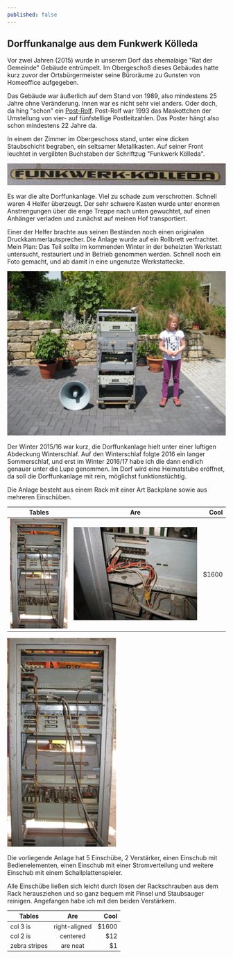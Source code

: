 ```yaml
---
published: false
---
```

## Dorffunkanalge aus dem Funkwerk Kölleda
Vor zwei Jahren (2015) wurde in unserem Dorf das ehemalaige "Rat der Gemeinde" Gebäude entrümpelt. Im Obergeschoß dieses Gebäudes hatte kurz zuvor der Ortsbürgermeister seine Büroräume zu Gunsten von Homeoffice aufgegeben.

Das Gebäude war äußerlich auf dem Stand von 1989, also mindestens 25 Jahre ohne Veränderung. Innen war es nicht sehr viel anders. Oder doch, da hing "schon" ein [Post-Rolf](http://www.faz.net/aktuell/wirtschaft/netzwirtschaft/post-werbefigur-rolf-sein-codename-war-handy-12241524.html). Post-Rolf war 1993 das Maskottchen der Umstellung von vier- auf fünfstellige Postleitzahlen. Das Poster hängt also schon mindestens 22 Jahre da.

In einem der Zimmer im Obergeschoss stand, unter eine dicken Staubschicht begraben, ein seltsamer Metallkasten. Auf seiner Front leuchtet in vergilbten Buchstaben der Schriftzug "Funkwerk Kölleda".

![Funkwerk Kölleda](/images/funkwerkkoelleda.jpg)

Es war die alte Dorffunkanlage. Viel zu schade zum verschrotten. Schnell waren 4 Helfer überzeugt. Der sehr schwere Kasten wurde unter enormen Anstrengungen über die enge Treppe nach unten gewuchtet, auf einen Anhänger verladen und zunächst auf meinen Hof transportiert.

Einer der Helfer brachte aus seinen Beständen noch einen originalen Druckkammerlautsprecher. Die Anlage wurde auf ein Rollbrett verfrachtet. Mein Plan: Das Teil sollte im kommenden Winter in der beheizten Werkstatt untersucht, restauriert und in Betrieb genommen werden. Schnell noch ein Foto gemacht, und ab damit in eine ungenutze Werkstattecke.

![Dorffunkanlage aus dem Funkwerk Kölleda](/images/dorffunk1.jpg)

Der Winter 2015/16 war kurz, die Dorffunkanlage hielt unter einer luftigen Abdeckung Winterschlaf. Auf den Winterschlaf folgte 2016 ein langer Sommerschlaf, und erst im Winter 2016/17 habe ich die dann endlich genauer unter die Lupe genommen. Im Dorf wird eine Heimatstube eröffnet, da soll die Dorffunkanlage mit rein, möglichst funktionstüchtig.

Die Anlage besteht aus einem Rack mit einer Art Backplane sowie aus mehreren Einschüben. 

| Tables        | Are           | Cool  |
| ------------- |:-------------:| -----:|
| ![Dorffunkanlage Rückansicht](/images/rack_rueckansicht.jpg)     | ![Dorffunkanlage Rückansicht](/images/verdrahtung.jpg) | $1600 |

![Dorffunkanlage Rückansicht](/images/rack_rueckansicht.jpg)

Die vorliegende Anlage hat 5 Einschübe, 2 Verstärker, einen Einschub mit Bedienelementen, einen Einschub mit einer Stromverteilung und weitere Einschub mit einem Schallplattenspieler.

Alle Einschübe ließen sich leicht durch lösen der Rackschrauben aus dem Rack herausziehen und so ganz bequem mit Pinsel und Staubsauger reinigen. Angefangen habe ich mit den beiden Verstärkern.

| Tables        | Are           | Cool  |
| ------------- |:-------------:| -----:|
| col 3 is      | right-aligned | $1600 |
| col 2 is      | centered      |   $12 |
| zebra stripes | are neat      |    $1 |


